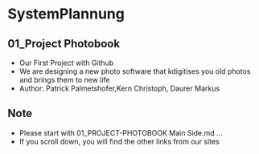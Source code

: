 # SystemPlannung
## 01_Project Photobook

- Our First Project with Github
- We are designing a new photo software that kdigitises you old photos and brings them to new life
-  Author: Patrick Palmetshofer,Kern Christoph, Daurer Markus

  ## Note
  
- Please start with 01_PROJECT-PHOTOBOOK Main Side.md ...
- If you scroll down, you will find the other links from our sites



